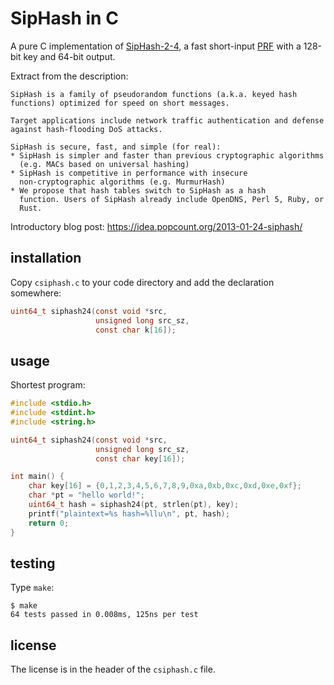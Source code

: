 SipHash in C
====

A pure C implementation of [SipHash-2-4](https://131002.net/siphash/),
a fast short-input
[PRF](https://en.wikipedia.org/wiki/Pseudorandom_function) with a
128-bit key and 64-bit output.

Extract from the description:

    SipHash is a family of pseudorandom functions (a.k.a. keyed hash
    functions) optimized for speed on short messages.

    Target applications include network traffic authentication and defense
    against hash-flooding DoS attacks.

    SipHash is secure, fast, and simple (for real):
    * SipHash is simpler and faster than previous cryptographic algorithms
      (e.g. MACs based on universal hashing)
    * SipHash is competitive in performance with insecure
      non-cryptographic algorithms (e.g. MurmurHash)
    * We propose that hash tables switch to SipHash as a hash
      function. Users of SipHash already include OpenDNS, Perl 5, Ruby, or
      Rust.


Introductory blog post: https://idea.popcount.org/2013-01-24-siphash/

installation
---

Copy `csiphash.c` to your code directory and add the declaration
somewhere:

```c
uint64_t siphash24(const void *src,
                   unsigned long src_sz,
                   const char k[16]);
```


usage
---

Shortest program:

```c
#include <stdio.h>
#include <stdint.h>
#include <string.h>

uint64_t siphash24(const void *src,
                   unsigned long src_sz,
                   const char key[16]);

int main() {
    char key[16] = {0,1,2,3,4,5,6,7,8,9,0xa,0xb,0xc,0xd,0xe,0xf};
    char *pt = "hello world!";
    uint64_t hash = siphash24(pt, strlen(pt), key);
    printf("plaintext=%s hash=%llu\n", pt, hash);
    return 0;
}
```

testing
---

Type `make`:

    $ make
    64 tests passed in 0.008ms, 125ns per test

license
----

The license is in the header of the `csiphash.c` file.
